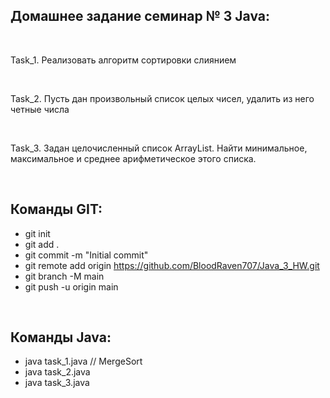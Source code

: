 ## Домашнее задание семинар № 3 Java:

<br />

Task_1. Реализовать алгоритм сортировки слиянием

<br />

Task_2. Пусть дан произвольный список целых чисел, удалить из него четные числа

<br />

Task_3. Задан целочисленный список ArrayList. Найти минимальное, максимальное и среднее арифметическое этого списка.

<br />

## Команды GIT:

- git init
- git add .
- git commit -m "Initial commit"
- git remote add origin https://github.com/BloodRaven707/Java_3_HW.git
- git branch -M main
- git push -u origin main

<br />

## Команды Java:

- java task_1.java // MergeSort
- java task_2.java
- java task_3.java
